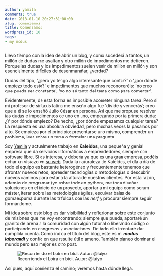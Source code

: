 ```yaml
---
author: yamila
comments: true
date: 2013-01-10 20:27:31+00:00
slug: comenzamos
title: Comenzamos
wordpress_id: 10
tags:
- my modus
---
```


Llevo tiempo con la idea de abrir un blog, y como sucederá a tantos, un millón de dudas me asaltan y otro millón de impedimentos me detienen. Porque las dudas y los impedimentos suelen venir de millón en millón y son esencialmente difíciles de desenmarañar, ¿verdad?

<!-- more -->
Dudas del tipo, '¿pero yo tengo algo interesante que contar?' o '¿por dónde empiezo todo esto?' e impedimentos que muchos reconoceréis: 'no creo que pueda ser constante', 'yo no sé tanto del tema como para comentar'.

Evidentemente, de esta forma es imposible acometer ninguna tarea. Pero si mi profesor de sintaxis latina me enseñó algo fue 'divide y vencerás'; creo que a él se lo enseñó Julio César en persona. Así que me propuse resolver las dudas e impedimentos de uno en uno, empezando por la primera duda: ¿Y por dónde empiezo? De hecho, ¿por dónde empezamos cualquier tarea? La respuesta es una absoluta obviedad, pero muchas veces la pasamos por alto. Se empieza por el principio: presentarse uno mismo, comprender un problema, leer sobre un tema o formular una pregunta.

Soy [Yamila](http://kaleidos.net/D70A53/) y actualmente trabajo en **Kaleidos**, una pequeña y genial empresa que da servicios informáticos a emprendedores, siempre con software libre. Si os interesa, y debería ya que es una gran empresa, podéis echar un vistazo en [su web](http://kaleidos.net). Dada la naturaleza de Kaleidos, el día a día de todo el equipo es bastante heterogéneo y frecuentemente tenemos que afrontar nuevos retos, aprender tecnologías o metodologías o descubrir nuevos caminos para estar a la altura de nuestros clientes. Por esta razón, además de programar (yo sobre todo en python), me toca diseñar soluciones en el inicio de un proyecto, aportar a mi equipo como scrum máster, iterar sobre las metodologías ágiles, esquivar balas de gomaespuma durante las trifulcas con las _nerf_ y procurar siempre seguir formándome.

Mi idea sobre este blog es dar visibilidad y reflexionar sobre este conjunto de misiones que me voy encontrando; siempre que pueda, aportaré un granito de arena a la comunidad con algún tutorial o liberando código o participando en congresos y asociaciones. De todo ello intentaré dar cumplida cuenta. Como indica el título del blog, este es mi **_modus laborandi_** y confío en que resulte útil o ameno. También planeo dominar el mundo pero eso mejor es otro post.

<figure>
  <img src="/images/2013/01/comenzamos.jpg"
       alt="Recorriendo el Loira en bici. Autor: @luiyo" />
  <figcaption>Recorriendo el Loira en bici. Autor: @luiyo</figcaption>
</figure>

Así pues, aquí comienza el camino; veremos hasta dónde llega.
